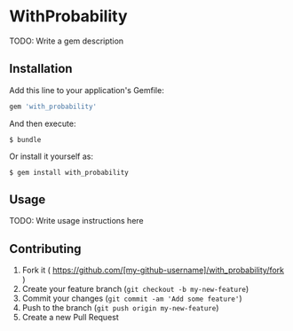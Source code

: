 # WithProbability

TODO: Write a gem description

## Installation

Add this line to your application's Gemfile:

```ruby
gem 'with_probability'
```

And then execute:

    $ bundle

Or install it yourself as:

    $ gem install with_probability

## Usage

TODO: Write usage instructions here

## Contributing

1. Fork it ( https://github.com/[my-github-username]/with_probability/fork )
2. Create your feature branch (`git checkout -b my-new-feature`)
3. Commit your changes (`git commit -am 'Add some feature'`)
4. Push to the branch (`git push origin my-new-feature`)
5. Create a new Pull Request
